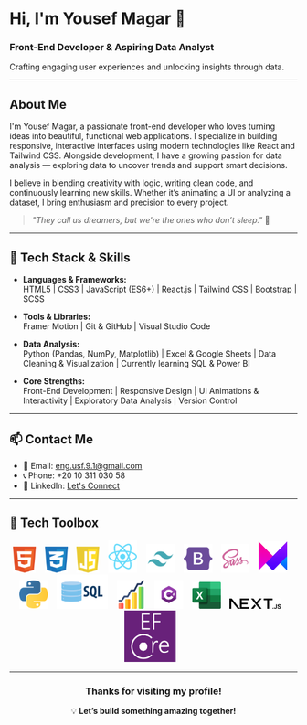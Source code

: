 # Hi, I'm Yousef Magar 👋

### Front-End Developer & Aspiring Data Analyst  
Crafting engaging user experiences and unlocking insights through data.

---

## About Me

I'm Yousef Magar, a passionate front-end developer who loves turning ideas into beautiful, functional web applications. I specialize in building responsive, interactive interfaces using modern technologies like React and Tailwind CSS. Alongside development, I have a growing passion for data analysis — exploring data to uncover trends and support smart decisions.

I believe in blending creativity with logic, writing clean code, and continuously learning new skills. Whether it’s animating a UI or analyzing a dataset, I bring enthusiasm and precision to every project.

> _"They call us dreamers, but we're the ones who don’t sleep."_ 🌙

---

## 🧰 Tech Stack & Skills

- **Languages & Frameworks:**  
  HTML5 | CSS3 | JavaScript (ES6+) | React.js | Tailwind CSS | Bootstrap | SCSS

- **Tools & Libraries:**  
  Framer Motion | Git & GitHub | Visual Studio Code

- **Data Analysis:**  
  Python (Pandas, NumPy, Matplotlib) | Excel & Google Sheets | Data Cleaning & Visualization | Currently learning SQL & Power BI

- **Core Strengths:**  
  Front-End Development | Responsive Design | UI Animations & Interactivity | Exploratory Data Analysis | Version Control

---

## 📫 Contact Me

- 📧 Email: eng.usf.9.1@gmail.com  
- 📞 Phone: +20 10 311 030 58  
- 🔗 LinkedIn: [Let's Connect](https://linkedin.com/in/yourprofile)

---

## 🧰 Tech Toolbox

<p align="center">
<img src="./html-1.svg" alt="HTML5" width="40" />&nbsp;&nbsp;&nbsp;
<img src="./css-3.svg" alt="CSS3" width="40" />&nbsp;&nbsp;&nbsp;
<img src="./javascript-1.svg" alt="JavaScript" width="40" />&nbsp;&nbsp;&nbsp;
<img src="./react-2.svg" alt="React" width="50" />&nbsp;&nbsp;&nbsp;
<img src="./tailwind-svgrepo-com.svg" alt="Tailwind CSS" width="50" />&nbsp;&nbsp;&nbsp;
<img src="./bootstrap-svgrepo-com.svg" alt="Bootstrap" width="50" />&nbsp;&nbsp;&nbsp;
<img src="./sass_logo_sass_icon.png" alt="SCSS/SASS" width="50" />&nbsp;&nbsp;&nbsp;
<img src="./Framer-Motion.png" alt="Framer Motion" width="50" />&nbsp;&nbsp;&nbsp;
<img src="./python.png" alt="Python" width="50" />&nbsp;&nbsp;&nbsp;
<img src="./sql.webp" alt="SQL" width="90" />&nbsp;&nbsp;&nbsp;
<img src="./stas.png" alt="Statistics" width="50" />&nbsp;&nbsp;&nbsp;
<img src="./Csharp_Logo.png" alt="C#" width="50" />&nbsp;&nbsp;&nbsp;
<img src="./Microsoft_Office.png" alt="Microsoft Excel" width="50" />&nbsp;&nbsp;&nbsp;
<img src="./Next.js.png" alt="Next.js" width="90" />&nbsp;&nbsp;&nbsp;
<img src="./EF.png" alt="EF" width="90" />&nbsp;&nbsp;&nbsp;
</p>

---

<div align="center">

### Thanks for visiting my profile!  
💡 **Let’s build something amazing together!**

</div>
